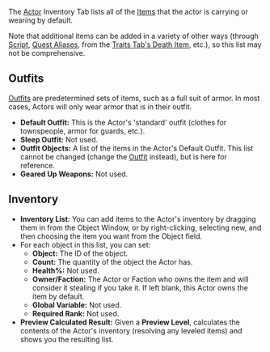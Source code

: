 The [Actor](https://ck.uesp.net/wiki/Actor "Actor") Inventory Tab lists all of the [Items](https://ck.uesp.net/wiki/Items "Items") that the actor is carrying or wearing by default.

Note that additional items can be added in a variety of other ways (through [Script](https://ck.uesp.net/wiki/AddItem_-_ObjectReference "AddItem - ObjectReference"), [Quest Aliases](https://ck.uesp.net/wiki/Quest_Aliases "Quest Aliases"), from the [Traits Tab's Death Item](https://ck.uesp.net/wiki/Traits_Tab "Traits Tab"), etc.), so this list may not be comprehensive.

## Outfits

[Outfits](https://ck.uesp.net/wiki/Outfit "Outfit") are predetermined sets of items, such as a full suit of armor. In most cases, Actors will only wear armor that is in their outfit.

-   **Default Outfit:** This is the Actor's 'standard' outfit (clothes for townspeople, armor for guards, etc.).
-   **Sleep Outfit:** Not used.
-   **Outfit Objects:** A list of the items in the Actor's Default Outfit. This list cannot be changed (change the [Outfit](https://ck.uesp.net/wiki/Outfit "Outfit") instead), but is here for reference.
-   **Geared Up Weapons:** Not used.

## Inventory

-   **Inventory List:** You can add items to the Actor's inventory by dragging them in from the Object Window, or by right-clicking, selecting new, and then choosing the item you want from the Object field.
-   For each object in this list, you can set:
    -   **Object:** The ID of the object.
    -   **Count:** The quantity of the object the Actor has.
    -   **Health%:** Not used.
    -   **Owner/Faction:** The Actor or Faction who owns the item and will consider it stealing if you take it. If left blank, this Actor owns the item by default.
    -   **Global Variable:** Not used.
    -   **Required Rank:** Not used.
-   **Preview Calculated Result:** Given a **Preview Level**, calculates the contents of the Actor's inventory (resolving any leveled items) and shows you the resulting list.